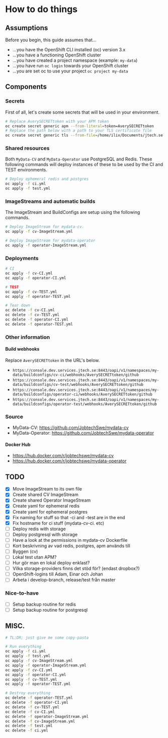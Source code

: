 # How to do things

## Assumptions

Before you begin, this guide assumes that...

- ...you have the OpenShift CLI installed (oc) version 3.x
- ...you have a functioning OpenShift cluster
- ...you have created a project namespace (example: `my-data`)
- ...you have run `oc login` towards your OpenShift cluster
- ...you are set oc to use your project `oc project my-data`

## Components

### Secrets

First of all, let's create some secrets that will be used in your environment.

```bash
# Replace AverySECRETtoken with your APM token
oc create secret generic apm --from-literal=token=AverySECRETtoken
# Replace the path below with a path to your TLS certificate file
oc create secret generic tls --from-file=/home/ilix/Documents/jtech.se.crt
```

### Shared resources

Both `MyData-CV` and `MyData-Operator` use PostgreSQL and Redis. These following commands will deploy instances of these to be used by the CI and TEST environments.

```bash
# Deploy ephemeral redis and postgres
oc apply -f ci.yml
oc apply -f test.yml
```

### ImageStreams and automatic builds

The ImageStream and BuildConfigs are setup using the following commands.

```bash
# Deploy ImageStream for mydata-cv.
oc apply -f cv-ImageStream.yml

# Deploy ImageStream for mydata-operator
oc apply -f operator-ImageStream.yml
```

### Deployments

```bash
# CI
oc apply -f cv-CI.yml
oc apply -f operator-CI.yml

# TEST
oc apply -f cv-TEST.yml
oc apply -f operator-TEST.yml

# Tear down
oc delete -f cv-CI.yml
oc delete -f cv-TEST.yml
oc delete -f operator-CI.yml
oc delete -f operator-TEST.yml
```

### Other information

#### Build webhooks

Replace `AverySECRETtoken` in the URL's below.

- `https://console.dev.services.jtech.se:8443/oapi/v1/namespaces/my-data/buildconfigs/cv-ci/webhooks/AverySECRETtoken/github`
- `https://console.dev.services.jtech.se:8443/oapi/v1/namespaces/my-data/buildconfigs/cv-test/webhooks/AverySECRETtoken/github`
- `https://console.dev.services.jtech.se:8443/oapi/v1/namespaces/my-data/buildconfigs/operator-ci/webhooks/AverySECRETtoken/github`
- `https://console.dev.services.jtech.se:8443/oapi/v1/namespaces/my-data/buildconfigs/operator-test/webhooks/AverySECRETtoken/github`

### Source

- MyData-CV: https://github.com/JobtechSwe/mydata-cv
- MyData-Operator: https://github.com/JobtechSwe/mydata-operator

#### Docker Hub

- https://hub.docker.com/r/jobtechswe/mydata-cv
- https://hub.docker.com/r/jobtechswe/mydata-operator

## TODO

- [x] Move ImageStream to its own file
- [x] Create shared CV ImageStream
- [x] Create shared Operator ImageStream
- [x] Create yaml for ephemeral redis
- [x] Create yaml for ephemeral postgres
- [x] Fix naming for stuff so that -ci and -test are in the end
- [x] Fix hostname for ci stuff (mydata-cv-ci. etc)
- [ ] Deploy redis with storage
- [ ] Deploy postgresql with storage
- [ ] Have a look at the permissions in mydata-cv Dockerfile
- [ ] Kort beskrivning av vad redis, postgres, apm används till
- [ ] Byggen (cv)
- [ ] Lokal test utan APM?
- [ ] Hur gör man en lokal deploy enklast?
- [ ] Vilka storage-providers finns det stöd för? (endast dropbox?)
- [ ] OpenShift-logins till Adam, Einar och Johan
- [ ] Arbeta i develop-branch, release/test från master

### Nice-to-have

- [ ] Setup backup routine for redis
- [ ] Setup backup routine for postgresql

## MISC.

```bash
# TL;DR; just give me some copy-pasta

# Run everything
oc apply -f ci.yml
oc apply -f test.yml
oc apply -f cv-ImageStream.yml
oc apply -f operator-ImageStream.yml
oc apply -f cv-CI.yml
oc apply -f operator-CI.yml
oc apply -f cv-TEST.yml
oc apply -f operator-TEST.yml

# Destroy everything
oc delete -f operator-TEST.yml
oc delete -f operator-CI.yml
oc delete -f cv-TEST.yml
oc delete -f cv-CI.yml
oc delete -f operator-ImageStream.yml
oc delete -f cv-ImageStream.yml
oc delete -f test.yml
oc delete -f ci.yml
```
